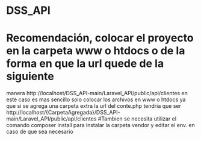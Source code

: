 # DSS_API
# Recomendación, colocar el proyecto en la carpeta www o htdocs o de la forma en que la url quede de la siguiente 
manera http://localhost/DSS_API-main/Laravel_API/public/api/clientes
en este caso es mas sencillo solo colocar los archivos en www o htdocs ya que si se agrega una carpeta extra la url del conte.php tendria que ser http://localhost/{CarpetaAgregada}/DSS_API-main/Laravel_API/public/api/clientes
#Tambien se necesita utilizar el comando composer install para instalar la carpeta vendor y editar el env. en caso de que sea necesario

